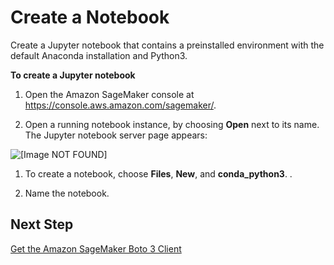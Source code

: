 # Create a Notebook<a name="automatic-model-tuning-ex-notebook"></a>

Create a Jupyter notebook that contains a preinstalled environment with the default Anaconda installation and Python3\. 

**To create a Jupyter notebook**

1. Open the Amazon SageMaker console at [https://console\.aws\.amazon\.com/sagemaker/](https://console.aws.amazon.com/sagemaker/)\.

1. Open a running  notebook instance, by choosing **Open** next to its name\. The Jupyter notebook server page appears:

     
![\[Image NOT FOUND\]](http://docs.aws.amazon.com/sagemaker/latest/dg/images/notebook-dashboard.png)

1. To create a notebook, choose **Files**, **New**, and **conda\_python3**\. \.

1. Name the notebook\.

## Next Step<a name="automatic-model-tuning-ex-next-client"></a>

[Get the Amazon SageMaker Boto 3 Client](automatic-model-tuning-ex-client.md)
